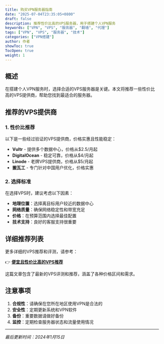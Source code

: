 ```yaml
---
title: 购买VPN服务器指南
date: "2025-07-04T23:35:05+0800"
draft: false
description: 推荐性价比高的VPS服务器，用于搭建个人VPN服务
keywords: ["VPN", "VPS", "服务器", "翻墙", "代理"]
tags: ["VPN", "VPS", "服务器", "技术"]
categories: ["VPN搭建"]
author: 作者
showToc: true
TocOpen: true
weight: 1
---
```


## 概述

在搭建个人VPN服务时，选择合适的VPS服务器是关键。本文将推荐一些性价比高的VPS提供商，帮助您找到最适合的服务器。

## 推荐的VPS提供商

### 1. 性价比推荐

以下是一些经过验证的VPS提供商，价格实惠且性能稳定：

- **Vultr** - 提供多个数据中心，价格从$2.5/月起
- **DigitalOcean** - 稳定可靠，价格从$4/月起  
- **Linode** - 老牌VPS提供商，价格从$5/月起
- **搬瓦工** - 专门针对中国用户优化，价格实惠

### 2. 选择标准

在选择VPS时，建议考虑以下因素：

- **地理位置**：选择离目标用户较近的数据中心
- **网络质量**：确保网络稳定性和带宽充足
- **价格**：在预算范围内选择最佳配置
- **技术支持**：良好的客服支持很重要

## 详细推荐列表

更多详细的VPS推荐和评测，请参考：

👉 **[便宜且性价比高的VPS推荐](https://p3terx.com/archives/cheap-and-costeffective-vps-recommended.html)**

这篇文章包含了最新的VPS评测和推荐，涵盖了各种价格区间和需求。

## 注意事项

1. **合规性**：请确保在您所在地区使用VPN是合法的
2. **安全性**：定期更新系统和VPN软件
3. **备份**：重要数据请做好备份
4. **监控**：定期检查服务器状态和流量使用情况

---

*最后更新时间：2024年1月15日*